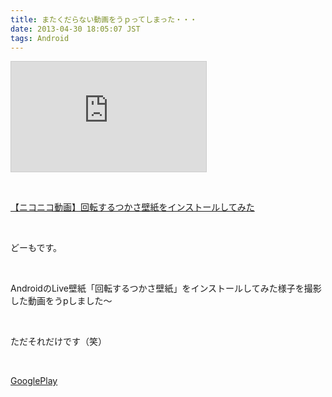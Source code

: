```yaml
---
title: またくだらない動画をうｐってしまった・・・
date: 2013-04-30 18:05:07 JST
tags: Android
---
```

<iframe width="312" height="176" src="http://ext.nicovideo.jp/thumb/sm20738068" scrolling="no" style="border:solid 1px #CCC;" frameborder="0"><a href="http://www.nicovideo.jp/watch/sm20738068">【ニコニコ動画】回転するつかさ壁紙をインストールしてみた</a></iframe>
<p>&nbsp;</p>
<script type="text/javascript" src="http://ext.nicovideo.jp/thumb_watch/sm20738068?w=490&h=307"></script><noscript><a href="http://www.nicovideo.jp/watch/sm20738068">【ニコニコ動画】回転するつかさ壁紙をインストールしてみた</a></noscript>
<p>&nbsp;</p>
<p>どーもです。</p>
<p>&nbsp;</p>
<p>AndroidのLive壁紙「回転するつかさ壁紙」をインストールしてみた様子を撮影した動画をうpしました～</p>
<p>&nbsp;</p>
<p>ただそれだけです（笑）</p>
<p>&nbsp;</p>
<p><a href="https://play.google.com/store/apps/details?id=jp.ozero_currentdir_rgfx.tksRevLwp">GooglePlay</a></p>
